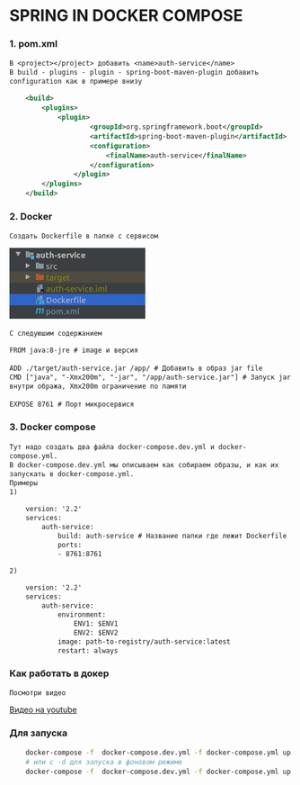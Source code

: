 # SPRING IN DOCKER COMPOSE

### 1. pom.xml

    В <project></project> добавить <name>auth-service</name>
    В build - plugins - plugin - spring-boot-maven-plugin добавить configuration как в примере внизу

```xml
    <build>
        <plugins>
            <plugin>
                    <groupId>org.springframework.boot</groupId>
                    <artifactId>spring-boot-maven-plugin</artifactId>
                    <configuration>
                        <finalName>auth-service</finalName>
                    </configuration>
                </plugin>
        </plugins>
    </build>
```

### 2.    Docker

    Создать Dockerfile в папке с сервисом

![DockerFileLocation](./resource/img/docker-location.png)

    С следуюшим содержанием 

```docker
FROM java:8-jre # image и версия

ADD ./target/auth-service.jar /app/ # Добавить в образ jar file
CMD ["java", "-Xmx200m", "-jar", "/app/auth-service.jar"] # Запуск jar внутри обража, Xmx200m ограничение по памяти

EXPOSE 8761 # Порт микросервися

```

### 3. Docker compose

    Тут надо создать два файла docker-compose.dev.yml и docker-compose.yml.
    В docker-compose.dev.yml мы описываем как собираем образы, и как их запускать в docker-compose.yml.
    Примеры
    1)

```docker
    version: '2.2'
    services:
        auth-service:
            build: auth-service # Название папки где лежит Dockerfile
            ports:
            - 8761:8761
```
    2)

```docker
    version: '2.2'
    services:
        auth-service:
            environment:
                ENV1: $ENV1
                ENV2: $ENV2
            image: path-to-registry/auth-service:latest
            restart: always
```

### Как работать в докер

    Посмотри видео 
[Видео на youtube](https://www.youtube.com/playlist?list=PLD5U-C5KK50XMCBkY0U-NLzglcRHzOwAg)

### Для запуска

```bash
    docker-compose -f  docker-compose.dev.yml -f docker-compose.yml up
    # или c -d для запуска в фоновом режиме
    docker-compose -f  docker-compose.dev.yml -f docker-compose.yml up -d
```
